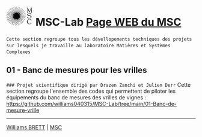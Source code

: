 #  ![MSC](https://github.com/williams040315/MSC-Lab/blob/main/99-Medias/logo_msc.jpg) MSC-Lab [Page WEB du MSC](http://www.msc.univ-paris-diderot.fr/)
`Cette section regroupe tous les dévellopements techniques des projets sur lesquels je travaille au laboratoire Matières et Systèmes Complexes`

## 01 - Banc de mesures pour les vrilles 
`### Projet scientifique dirigé par Drazen Zanchi et Julien Derr`
Cette section regroupe l'ensemble des codes qui permettent de piloter les équipements du banc de mesures des vrilles de vignes : https://github.com/williams040315/MSC-Lab/tree/main/01-Banc-de-mesure-vrille

------------------------------------------------------------------------------------------------------------------------------------------
[Williams BRETT](williams.brett@univ-paris-diderot.fr) | [MSC](http://www.msc.univ-paris-diderot.fr/)
